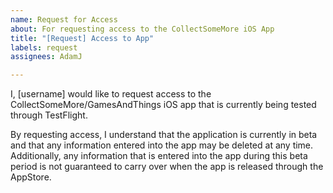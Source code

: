```yaml
---
name: Request for Access
about: For requesting access to the CollectSomeMore iOS App
title: "[Request] Access to App"
labels: request
assignees: AdamJ

---
```


I, [username] would like to request access to the CollectSomeMore/GamesAndThings iOS app that is currently being tested through TestFlight.

By requesting access, I understand that the application is currently in beta and that any information entered into the app may be deleted at any time. Additionally, any information that is entered into the app during this beta period is not guaranteed to carry over when the app is released through the AppStore.
